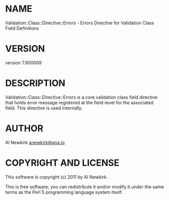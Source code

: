 # NAME

Validation::Class::Directive::Errors - Errors Directive for Validation Class Field Definitions

# VERSION

version 7.900009

# DESCRIPTION

Validation::Class::Directive::Errors is a core validation class field directive
that holds error message registered at the field-level for the associated field.
This directive is used internally.

# AUTHOR

Al Newkirk <anewkirk@ana.io>

# COPYRIGHT AND LICENSE

This software is copyright (c) 2011 by Al Newkirk.

This is free software; you can redistribute it and/or modify it under
the same terms as the Perl 5 programming language system itself.

